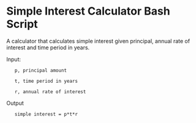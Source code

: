 # Simple Interest Calculator Bash Script

A calculator that calculates simple interest given principal, annual rate of interest and time period in years.

Input:
```
   p, principal amount
   
   t, time period in years
   
   r, annual rate of interest
```
   
Output
```
   simple interest = p*t*r
```
